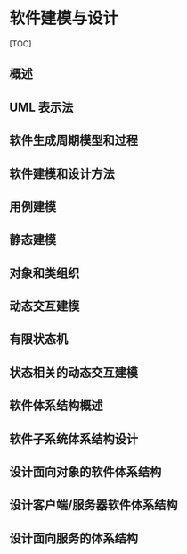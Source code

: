 # 软件建模与设计

[TOC]

## 概述

## UML 表示法

## 软件生成周期模型和过程

## 软件建模和设计方法

## 用例建模

## 静态建模

## 对象和类组织

## 动态交互建模

## 有限状态机

## 状态相关的动态交互建模

## 软件体系结构概述

## 软件子系统体系结构设计

## 设计面向对象的软件体系结构

## 设计客户端/服务器软件体系结构

## 设计面向服务的体系结构

